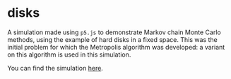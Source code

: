 # disks
A simulation made using `p5.js` to demonstrate Markov chain Monte Carlo methods, using the example of hard disks in a fixed space. This was the initial problem for which the Metropolis algorithm was developed: a variant on this algorithm is used in this simulation.

You can find the simulation [here](https://rmears.github.io/disks/harddisks/).
